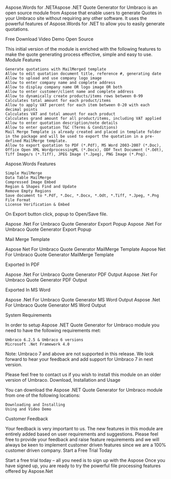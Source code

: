  Aspose.Words for .NETAspose .NET Quote Generator for Umbraco is an open source module from Aspose that enable users to generate Quotes in your Umbraco site without requiring any other software. It uses the powerful features of Aspose.Words for .NET to allow you to easily generate quotations.

Free Download Video Demo Open Source

This initial version of the module is enriched with the following features to make the quote generating process effective, simple and easy to use.
Module Features

    Generate quotations with MailMerged template
    Allow to edit quotation document title, reference #, generating date
    Allow to upload and use company logo image
    Allow to enter company name and complete address
    Allow to display company name OR logo image OR both
    Allow to enter customer/client name and complete address
    Allow to dynamically create products/items rows between 0-99
    Calculates total amount for each product/items
    Allow to apply VAT percent for each item between 0-20 with each decimal points
    Calculates VAT and total amount for each product
    Calculates grand amount for all product/items, including VAT applied
    Allow to enter quotation description/note details
    Allow to enter quotation T&C (Terms & Conditions)
    Mail Merge Template is already created and placed in template folder in the package and will be used to export the quotation in a pre-defined MailMerge template.
    Allow to export quotation to PDF (*.Pdf), MS Word 2003-2007 (*.Doc), Office Open XML WordprocessingML (*.Docx), ODF Text Document (*.Odt), Tiff Image/s (*.Tiff), JPEG Image (*.Jpeg), PNG Image (*.Png).

Aspose.Words Features

    Simple MailMerge
    Data Table MailMerge
    Compressed Image Embed
    Region & Shapes Find and Update
    Remove Empty Regions
    Save document to *.Pdf, *.Doc, *.Docx, *.Odt, *.Tiff, *.Jpeg, *.Png File Format
    License Verification & Embed

On Export button click, popup to Open/Save file.

Aspose .Net For Umbraco Quote Generator Export Popup
    Aspose .Net For Umbraco Quote Generator Export Popup

	

Mail Merge Template

Aspose Net For Umbraco Quote Generator MailMerge Template
    Aspose Net For Umbraco Quote Generator MailMerge Template

Exported In PDF

Aspose .Net For Umbraco Quote Generator PDF Output
    Aspose .Net For Umbraco Quote Generator PDF Output

	

Exported In MS Word

Aspose .Net For Umbraco Quote Generator MS Word Output
    Aspose .Net For Umbraco Quote Generator MS Word Output

System Requirements

In order to setup Aspose .NET Quote Generator for Umbraco module you need to have the following requirements met:

    Umbraco 6.2.5 & Umbraco 6 versions
    Microsoft .Net Framework 4.0

Note: Umbraco 7 and above are not supported in this release. We look forward to hear your feedback and add support for Umbraco 7 in next version.

Please feel free to contact us if you wish to install this module on an older version of Umbraco.
Download, Installation and Usage

You can download the Aspose .NET Quote Generator for Umbraco module from one of the following locations:

    Downloading and Installing
    Using and Video Demo

Customer Feedback

Your feedback is very important to us. The new features in this module are entirely added based on user requirements and suggestions. Please feel free to provide your feedback and raise feature requirements and we will always be keen to implement customer driven features since we are a 100% customer driven company.
Start a Free Trial Today

Start a free trial today – all you need is to sign up with the Aspose Once you have signed up, you are ready to try the powerful file processing features offered by Aspose.Net
